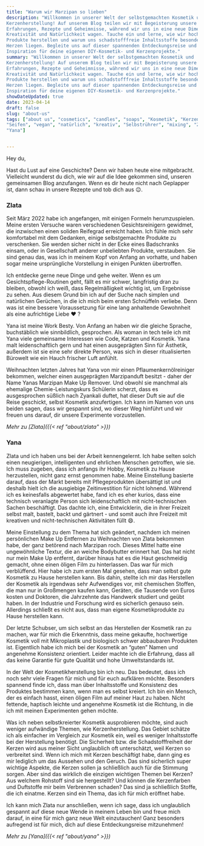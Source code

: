 ```yaml
---
title: "Warum wir Marzipan so lieben"
description: "Willkommen in unserer Welt der selbstgemachten Kosmetik und
Kerzenherstellung! Auf unserem Blog teilen wir mit Begeisterung unsere
Erfahrungen, Rezepte und Geheimnisse, während wir uns in eine neue Dimension von
Kreativität und Natürlichkeit wagen. Tauche ein und lerne, wie wir hochwertige
Produkte herstellen und warum uns schadstofffreie Inhaltsstoffe besonders am
Herzen liegen. Begleite uns auf dieser spannenden Entdeckungsreise und finde
Inspiration für deine eigenen DIY-Kosmetik- und Kerzenprojekte."
summary: "Willkommen in unserer Welt der selbstgemachten Kosmetik und
Kerzenherstellung! Auf unserem Blog teilen wir mit Begeisterung unsere
Erfahrungen, Rezepte und Geheimnisse, während wir uns in eine neue Dimension von
Kreativität und Natürlichkeit wagen. Tauche ein und lerne, wie wir hochwertige
Produkte herstellen und warum uns schadstofffreie Inhaltsstoffe besonders am
Herzen liegen. Begleite uns auf dieser spannenden Entdeckungsreise und finde
Inspiration für deine eigenen DIY-Kosmetik- und Kerzenprojekte."
showDateUpdated: true
date: 2023-04-14
draft: false
slug: "about-us"
tags: ["about us", "cosmetics", "candles", "soaps", "Kosmetik", "Kerzen",
"Seifen", "vegan", "natürlich", "kreativ", "Selbstrührer", "mixing", "Zlata",
"Yana"]


---
```

Hey du,

Hast du Lust auf eine Geschichte? Denn wir haben heute eine mitgebracht.
Vielleicht wunderst du dich, wie wir auf die
Idee gekommen sind, unseren gemeinsamen Blog anzufangen. Wenn es dir heute nicht
nach Geplapper ist, dann schau in
unsere Rezepte und tob dich aus :wink:.

### Zlata

Seit März 2022 habe ich angefangen, mit einigen Formeln herumzuspielen. Meine
ersten Versuche waren verschiedenen
Gesichtsreinigern gewidmet,
die inzwischen einen soliden Reifegrad erreicht haben. Ich fühle mich sehr
komfortabel mit dem
Gedanken, einige selbstgemachte Produkte zu verschenken. Sie werden sicher nicht
in der Ecke eines Badschranks einsam,
oder in Gesellschaft anderer unbeliebten Produkte, verstauben. Sie sind genau
das, was ich in meinem Kopf von Anfang an
vorhatte, und haben sogar meine ursprüngliche Vorstellung in einigen Punkten
übertroffen.

Ich entdecke gerne neue Dinge und gehe weiter. Wenn es um
Gesichtspflege-Routinen geht, fällt es mir schwer, langfristig
dran zu bleiben, obwohl ich weiß, dass Regelmäßigkeit wichtig ist, um Ergebnisse
zu sehen. Aus
diesem Grund bin ich auf der Suche nach simplen und natürlichen Gerüchen, in die
ich mich beim ersten Schnüffeln
verliebe. Denn was ist eine bessere Voraussetzung für eine lang anhaltende
Gewohnheit als eine aufrichtige Liebe :heart:
?

Yana ist meine Work Besty. Von Anfang an haben wir die gleiche Sprache,
buchstäblich wie sinnbildlich, gesprochen. Als
woman in tech teile ich mit Yana viele gemeinsame Interessen wie Code, Katzen
und Kosmetik. Yana malt leidenschaftlich
gern und hat einen ausgeprägten Sinn für Ästhetik, außerdem ist sie eine sehr
direkte Person, was sich in dieser
ritualisierten Bürowelt wie ein Hauch frischer Luft anfühlt.

Weihnachten letzten Jahres hat Yana von mir einen Pflaumenkernölreiniger
bekommen, welcher einen ausgeprägten
Marzipanduft
besitzt - daher der Name Yanas Marzipan Make Up Remover. Und obwohl sie manchmal
als ehemalige Chemie-Leistungskurs
Schülerin scherzt, dass es ausgesprochen süßlich nach Zyankali duftet, hat
dieser Duft sie auf die Reise geschickt,
selbst Kosmetik anzufertigen. Ich kann im Namen von uns beiden sagen, dass wir
gespannt sind, wo dieser Weg hinführt
und wir freuen uns darauf, dir unsere Experimente vorzustellen.

_Mehr zu [Zlata]({{< ref "about/zlata" >}})_

### Yana

Zlata und ich haben uns bei der Arbeit kennengelernt. Ich habe selten solch
einen neugierigen, intelligenten und
ehrlichen Menschen getroffen, wie sie. Ich muss zugeben, dass ich anfangs ihr
Hobby, Kosmetik zu Hause herzustellen,
nicht ganz ernst genommen habe. Meine Einstellung basierte darauf, dass der
Markt bereits mit Pflegeprodukten
übersättigt ist und deshalb hielt ich die ausgiebige Zeitinvestition für nicht
lohnend. Während ich es keinesfalls
abgewertet habe, fand ich es eher kurios, dass eine technisch veranlagte Person
sich leidenschaftlich mit
nicht-technischen Sachen beschäftigt. Das dachte ich, eine Entwicklerin, die in
ihrer Freizeit selbst malt, bastelt,
backt und gärtnert - und somit auch ihre Freizeit mit kreativen und
nicht-technischen Aktivitäten füllt :smile:.

Meine Einstellung zu dem Thema hat sich geändert, nachdem ich meinen
persönlichen Make Up Entfernen zu Weihnachten von
Zlata bekommen habe, der ganz betörend nach Marzipan roch. Dieses Mittel hatte
eine ungewöhnliche Textur, die an weiche
Bodybutter erinnert hat. Das hat nicht nur mein Make Up entfernt, darüber hinaus
hat es die Haut geschmeidig gemacht,
ohne einen öligen Film zu hinterlassen. Das war für mich verblüffend. Hier habe
ich zum ersten Mal gesehen, dass man
selbst gute Kosmetik zu Hause herstellen kann.
Bis dahin, stellte ich mir das Herstellen der Kosmetik als irgendwas sehr
Aufwendiges vor, mit chemischen Stoffen, die
man nur in Großmengen kaufen kann, Geräten, die Tausende von Euros kosten und
Doktoren, die Jahrzehnte das Handwerk
studiert und geübt haben. In der Industrie und Forschung wird es sicherlich
genauso sein. Allerdings schließt es nicht
aus, dass man eigene Kosmetikprodukte zu Hause herstellen kann.

Der letzte Schubser, um sich selbst an das Herstellen der Kosmetik ran zu
machen, war für mich die Erkenntnis, dass
meine gekaufte, hochwertige Kosmetik voll mit Mikroplastik und biologisch schwer
abbaubaren Produkten ist. Eigentlich
habe ich mich bei der Kosmetik an “guten” Namen und angenehme Konsistenz
orientiert. Leider machte ich die Erfahrung,
dass all das keine
Garantie für gute Qualität und hohe Umweltstandards ist.

In der Welt der Kosmetikherstellung bin ich neu. Das bedeutet, dass ich noch
sehr viele Fragen für mich und für euch
aufklären möchte. Besonders spannend finde ich, dass man über Inhaltsstoffe und
Konsistenz des Produktes
bestimmen kann, wenn man
es selbst kreiert. Ich bin ein Mensch, der es einfach hasst, einen öligen Film
auf meiner Haut zu haben. Nicht
fettende, haptisch leichte und angenehme Kosmetik ist die Richtung, in die ich
mit meinen Experimenten gehen möchte.

Was ich neben selbstkreierter Kosmetik ausprobieren möchte, sind auch weniger
aufwändige Themen, wie Kerzenherstellung.
Das Gebiet schätze ich als einfacher im Vergleich zur Kosmetik ein, weil es
weniger Inhaltsstoffe bei der Herstellung
benötigt. Die Sicherheit bzw. die Schadstofffreiheit der Kerzen wird aus meiner
Sicht unglaublich oft unterschätzt, weil
Kerzen so verbreitet
sind. Wenn ich mich mit Kerzen beschäftigt habe, dann ging es mir lediglich um
das Aussehen
und
den Geruch. Das sind sicherlich super wichtige Aspekte, die Kerzen sollen ja
schließlich auch für die Stimmung
sorgen. Aber sind das wirklich
die einzigen wichtigen Themen bei Kerzen? Aus welchem Rohstoff sind sie
hergestellt? Und
können
die Kerzenfarben und Duftstoffe mir beim Verbrennen schaden? Das sind ja
schließlich Stoffe, die ich einatme. Kerzen
sind ein
Thema, das ich für mich eröffnet habe.

Ich kann mich Zlata nur anschließen, wenn ich sage, dass ich unglaublich
gespannt auf diese neue Wende in meinem Leben
bin und freue mich darauf, in eine für mich ganz neue Welt einzutauchen! Ganz
besonders aufregend ist für mich, dich auf
diese Entdeckungsreise mitzunehmen!

_Mehr zu [Yana]({{< ref "about/yana" >}})_
